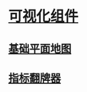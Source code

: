 # [可视化组件](components/*/README.md)

## [基础平面地图](components/oss-chart-map/README.md)

## [指标翻牌器](components/stats-indi/README.md)
